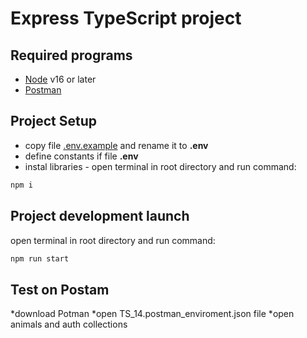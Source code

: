 # Express TypeScript project

## Required programs
  * [Node](https://nodejs.org/en/) v16 or later
  * [Postman](https://www.postman.com/downloads/)
  
## Project Setup
  * copy file [.env.example](.env.example) and rename it to __.env__
  * define constants if file __.env__
  * instal libraries - open terminal in root directory and run command:
```bash
npm i
```
  
## Project development launch
open terminal in root directory and run command:
```bash
npm run start
```
## Test on Postam
*download Potman
*open TS_14.postman_enviroment.json file
*open animals and auth collections
